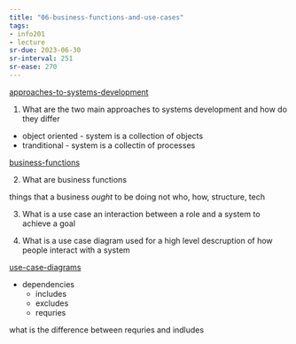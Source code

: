 ```yaml
---
title: "06-business-functions-and-use-cases"
tags: 
- info201 
- lecture
sr-due: 2023-06-30
sr-interval: 251
sr-ease: 270
---
```


[approaches-to-systems-development](notes/approaches-to-systems-development.md)

1. What are the two main approaches to systems development and how do they differ

- object oriented - system is a collection of objects
- tranditional - system is a collectin of processes

[business-functions](notes/business-functions.md)

2. What are business functions

things that a business *ought* to be doing not who, how, structure, tech

3. What is a use case
an interaction between a role and a system to achieve a goal

4. What is a use case diagram used for
a high level descruption of how people interact with a system

[use-case-diagrams](notes/use-case-diagrams.md)

- dependencies
	- includes
	- excludes
	- requries

what is the difference between requries and indludes
